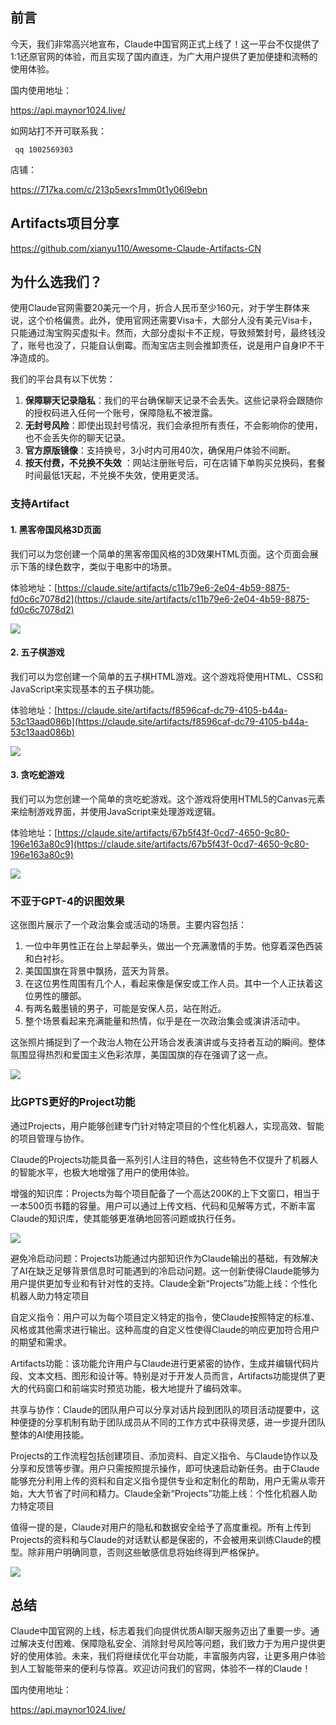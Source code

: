 ## 前言

今天，我们非常高兴地宣布，Claude中国官网正式上线了！这一平台不仅提供了1:1还原官网的体验，而且实现了国内直连，为广大用户提供了更加便捷和流畅的使用体验。


国内使用地址：

 https://api.maynor1024.live/ 

如网站打不开可联系我：

     qq 1002569303

店铺：

https://717ka.com/c/213p5exrs1mm0t1y06l9ebn



## Artifacts项目分享

https://github.com/xianyu110/Awesome-Claude-Artifacts-CN

## 为什么选我们？

使用Claude官网需要20美元一个月，折合人民币至少160元，对于学生群体来说，这个价格偏贵。此外，使用官网还需要Visa卡，大部分人没有美元Visa卡，只能通过淘宝购买虚拟卡。然而，大部分虚拟卡不正规，导致频繁封号，最终钱没了，账号也没了，只能自认倒霉。而淘宝店主则会推卸责任，说是用户自身IP不干净造成的。

我们的平台具有以下优势：

1. **保障聊天记录隐私**：我们的平台确保聊天记录不会丢失。这些记录将会跟随你的授权码进入任何一个账号，保障隐私不被泄露。
2. **无封号风险**：即使出现封号情况，我们会承担所有责任，不会影响你的使用，也不会丢失你的聊天记录。
3. **官方原版镜像**：支持换号，3小时内可用40次，确保用户体验不间断。
4. **按天付费，不兑换不失效** ：网站注册账号后，可在店铺下单购买兑换码，套餐时间最低1天起，不兑换不失效，使用更灵活。

### 支持Artifact

#### 1. 黑客帝国风格3D页面

我们可以为您创建一个简单的黑客帝国风格的3D效果HTML页面。这个页面会展示下落的绿色数字，类似于电影中的场景。

体验地址：[https://claude.site/artifacts/c11b79e6-2e04-4b59-8875-fd0c6c7078d2](https://claude.site/artifacts/c11b79e6-2e04-4b59-8875-fd0c6c7078d2)

![](https://files.mdnice.com/user/68592/f95e0e32-aba2-49b8-a306-bdb66bd3da0e.png)

#### 2. 五子棋游戏

我们可以为您创建一个简单的五子棋HTML游戏。这个游戏将使用HTML、CSS和JavaScript来实现基本的五子棋功能。

体验地址：[https://claude.site/artifacts/f8596caf-dc79-4105-b44a-53c13aad086b](https://claude.site/artifacts/f8596caf-dc79-4105-b44a-53c13aad086b)

![](https://files.mdnice.com/user/68592/f8298182-2e71-4088-8301-131673ea9889.png)

#### 3. 贪吃蛇游戏

我们可以为您创建一个简单的贪吃蛇游戏。这个游戏将使用HTML5的Canvas元素来绘制游戏界面，并使用JavaScript来处理游戏逻辑。

体验地址：[https://claude.site/artifacts/67b5f43f-0cd7-4650-9c80-196e163a80c9](https://claude.site/artifacts/67b5f43f-0cd7-4650-9c80-196e163a80c9)

![](https://files.mdnice.com/user/68592/5795e1e7-27f9-4ed8-b3e4-21854d54bcbb.png)

### 不亚于GPT-4的识图效果

这张图片展示了一个政治集会或活动的场景。主要内容包括：

1. 一位中年男性正在台上举起拳头，做出一个充满激情的手势。他穿着深色西装和白衬衫。
2. 美国国旗在背景中飘扬，蓝天为背景。
3. 在这位男性周围有几个人，看起来像是保安或工作人员。其中一个人正扶着这位男性的腰部。
4. 有两名戴墨镜的男子，可能是安保人员，站在附近。
5. 整个场景看起来充满能量和热情，似乎是在一次政治集会或演讲活动中。

这张照片捕捉到了一个政治人物在公开场合发表演讲或与支持者互动的瞬间。整体氛围显得热烈和爱国主义色彩浓厚，美国国旗的存在强调了这一点。

![](https://files.mdnice.com/user/68592/d2ddf8a0-e3b6-41ec-b675-9fc2569ec8bc.png)

### 比GPTS更好的Project功能
通过Projects，用户能够创建专门针对特定项目的个性化机器人，实现高效、智能的项目管理与协作。

Claude的Projects功能具备一系列引人注目的特色，这些特色不仅提升了机器人的智能水平，也极大地增强了用户的使用体验。

增强的知识库：Projects为每个项目配备了一个高达200K的上下文窗口，相当于一本500页书籍的容量。用户可以通过上传文档、代码和见解等方式，不断丰富Claude的知识库，使其能够更准确地回答问题或执行任务。

![](https://files.mdnice.com/user/68592/ff733da4-85e2-4365-aa88-be7c74e41162.png)

避免冷启动问题：Projects功能通过内部知识作为Claude输出的基础，有效解决了AI在缺乏足够背景信息时可能遇到的冷启动问题。这一创新使得Claude能够为用户提供更加专业和有针对性的支持。Claude全新“Projects”功能上线：个性化机器人助力特定项目

自定义指令：用户可以为每个项目定义特定的指令，使Claude按照特定的标准、风格或其他需求进行输出。这种高度的自定义性使得Claude的响应更加符合用户的期望和需求。

Artifacts功能：该功能允许用户与Claude进行更紧密的协作，生成并编辑代码片段、文本文档、图形和设计等。特别是对于开发人员而言，Artifacts功能提供了更大的代码窗口和前端实时预览功能，极大地提升了编码效率。

共享与协作：Claude的团队用户可以分享对话片段到团队的项目活动提要中，这种便捷的分享机制有助于团队成员从不同的工作方式中获得灵感，进一步提升团队整体的AI使用技能。

Projects的工作流程包括创建项目、添加资料、自定义指令、与Claude协作以及分享和反馈等步骤。用户只需按照提示操作，即可快速启动新任务。由于Claude能够充分利用上传的资料和自定义指令提供专业和定制化的帮助，用户无需从零开始，大大节省了时间和精力。Claude全新“Projects”功能上线：个性化机器人助力特定项目

值得一提的是，Claude对用户的隐私和数据安全给予了高度重视。所有上传到Projects的资料和与Claude的对话默认都是保密的，不会被用来训练Claude的模型。除非用户明确同意，否则这些敏感信息将始终得到严格保护。

![](https://files.mdnice.com/user/68592/6f181679-e0c9-4a6b-b839-d280902e43c9.png)



## 总结

Claude中国官网的上线，标志着我们向提供优质AI聊天服务迈出了重要一步。通过解决支付困难、保障隐私安全、消除封号风险等问题，我们致力于为用户提供更好的使用体验。未来，我们将继续优化平台功能，丰富服务内容，让更多用户体验到人工智能带来的便利与惊喜。欢迎访问我们的官网，体验不一样的Claude！

国内使用地址：

https://api.maynor1024.live/

